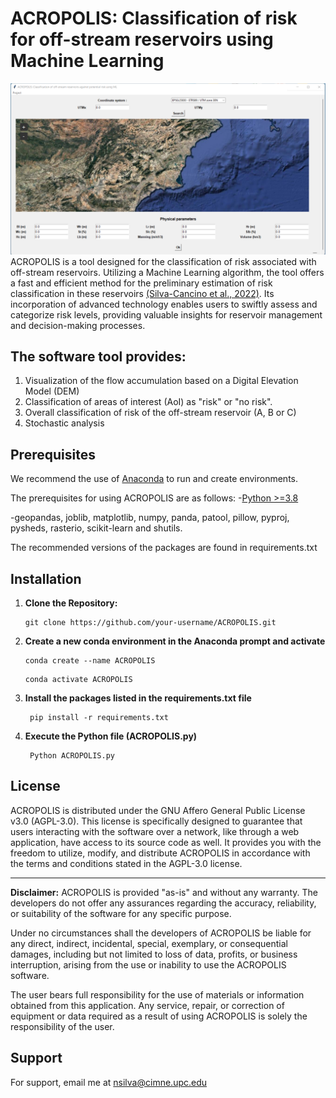 # ACROPOLIS: Classification of risk for off-stream reservoirs using Machine Learning
![Window](Images/Window.png)
ACROPOLIS is a  tool designed for the classification of risk associated with off-stream reservoirs. Utilizing a  Machine Learning algorithm, the tool offers a fast and efficient method for the preliminary estimation of risk classification in these reservoirs [(Silva-Cancino et al., 2022)](https://www.mdpi.com/2073-4441/14/15/2416?utm_campaign=releaseissue_waterutm_medium=emailutm_source=releaseissueutm_term=doilink114). Its incorporation of advanced technology enables users to swiftly assess and categorize risk levels, providing valuable insights for reservoir management and decision-making processes.

## The software tool provides:
1. Visualization of the flow accumulation based on a Digital Elevation Model (DEM)
2. Classification of areas of interest (AoI) as "risk" or "no risk".
3. Overall classification of risk of the off-stream reservoir (A, B or C)
4. Stochastic analysis

## Prerequisites
We recommend the use of [Anaconda](https://www.anaconda.com/download) to run and create environments.

The prerequisites for using ACROPOLIS are as follows:
-[Python >=3.8](https://www.python.org/downloads/release/python-3817/)

-geopandas, joblib, matplotlib, numpy, panda, patool, pillow, pyproj, pysheds, rasterio, scikit-learn and shutils.

The recommended versions of the packages are found in requirements.txt

 ## Installation

1. **Clone the Repository:**
   ```
   git clone https://github.com/your-username/ACROPOLIS.git
   ```

2. **Create a new conda environment in the Anaconda prompt and activate**
   ```
   conda create --name ACROPOLIS
   ```
   ```
   conda activate ACROPOLIS
   ```
   
3. **Install the packages listed in the requirements.txt file**
   ```
    pip install -r requirements.txt
   ```
   
4. **Execute the Python file (ACROPOLIS.py)**
   ```
    Python ACROPOLIS.py
   ```
## License
ACROPOLIS is distributed under the GNU Affero General Public License v3.0 (AGPL-3.0). This license is specifically designed to guarantee that users interacting with the software over a network, like through a web application, have access to its source code as well. It provides you with the freedom to utilize, modify, and distribute ACROPOLIS in accordance with the terms and conditions stated in the AGPL-3.0 license.

---

**Disclaimer:**
ACROPOLIS is provided "as-is" and without any warranty. The developers do not offer any assurances regarding the accuracy, reliability, or suitability of the software for any specific purpose.

Under no circumstances shall the developers of ACROPOLIS be liable for any direct, indirect, incidental, special, exemplary, or consequential damages, including but not limited to loss of data, profits, or business interruption, arising from the use or inability to use the ACROPOLIS software.

The user bears full responsibility for the use of materials or information obtained from this application. Any service, repair, or correction of equipment or data required as a result of using ACROPOLIS is solely the responsibility of the user.

## Support
For support, email me at nsilva@cimne.upc.edu
